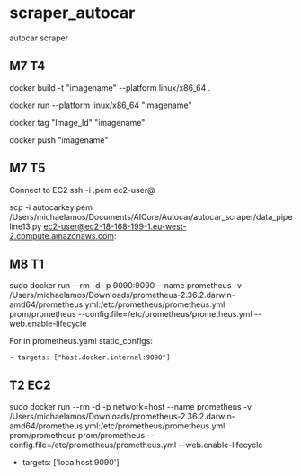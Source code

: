 # scraper_autocar
autocar scraper

## M7 T4
  docker build -t "imagename" --platform linux/x86_64 .
  
  docker run --platform linux/x86_64 "imagename"
  
  docker tag "Image_Id" "imagename"
  
  docker push "imagename"
  
 ## M7 T5
 Connect to EC2 
 ssh -i <key-pair-name>.pem ec2-user@<public-dns>
  
 scp -i autocarkey.pem /Users/michaelamos/Documents/AICore/Autocar/autocar_scraper/data_pipeline13.py ec2-user@ec2-18-168-199-1.eu-west-2.compute.amazonaws.com:  
  
## M8 T1
sudo docker run --rm -d -p 9090:9090 --name prometheus -v /Users/michaelamos/Downloads/prometheus-2.36.2.darwin-amd64/prometheus.yml:/etc/prometheus/prometheus.yml prom/prometheus --config.file=/etc/prometheus/prometheus.yml --web.enable-lifecycle

  For in prometheus.yaml
  static_configs:
  
    - targets: ["host.docker.internal:9090"]

## T2 EC2 
sudo docker run --rm -d -p network=host --name prometheus -v /Users/michaelamos/Downloads/prometheus-2.36.2.darwin-amd64/prometheus.yml:/etc/prometheus/prometheus.yml prom/prometheus prom/prometheus --config.file=/etc/prometheus/prometheus.yml --web.enable-lifecycle

- targets: ['localhost:9090']
